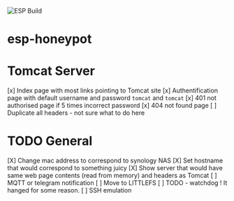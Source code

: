 ![ESP Build](https://github.com/shafr/esp-honeypot/workflows/ESP%20Build/badge.svg)

# esp-honeypot

# Tomcat Server

[x] Index page with most links pointing to Tomcat site
[x] Authentification page with default username and password `tomcat` and `tomcat`
[x] 401 not authorised page if 5 times incorrect password
[x] 404 not found page
[ ] Duplicate all headers - not sure what to do here



# TODO General

[X] Change mac address to correspond to synology NAS
[X] Set hostname that would correspond to something juicy
[X] Show server that would have same web page contents (read from memory) and headers as Tomcat 
[ ] MQTT or telegram notification
[ ] Move to LITTLEFS
[ ] TODO - watchdog ! It hanged for some reason.
[ ] SSH emulation